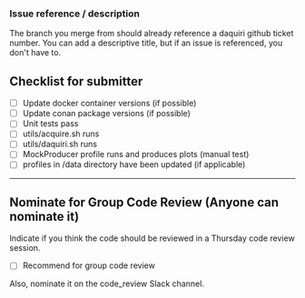 ### Issue reference / description

The branch you merge from should already reference a daquiri github ticket number. You can add a descriptive title, but if an issue is referenced, you don't have to.

## Checklist for submitter

- [ ] Update docker container versions (if possible)
- [ ] Update conan package versions (if possible)
- [ ] Unit tests pass
- [ ] utils/acquire.sh runs
- [ ] utils/daquiri.sh runs
- [ ] MockProducer profile runs and produces plots (manual test)
- [ ] profiles in /data directory have been updated (if applicable)

---

## Nominate for Group Code Review (Anyone can nominate it)
Indicate if you think the code should be reviewed in a Thursday code review session.

- [ ] Recommend for group code review

Also, nominate it on the code_review Slack channel.
